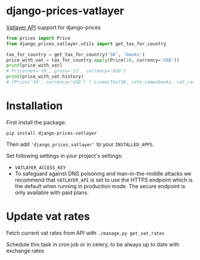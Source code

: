 # django-prices-vatlayer
[Vatlayer API](https://vatlayer.com/) support for django-prices

```python
from prices import Price
from django_prices_vatlayer.utils import get_tax_for_country

tax_for_country = get_tax_for_country('SK', 'books')
price_with_vat = tax_for_country.apply(Price(10, currency='USD'))
print(price_with_vat)
# Price(net='10', gross='11', currency='USD')
print(price_with_vat.history)
# (Price('10', currency='USD') | LinearTax(SK, rate_name=books, vat_rate=10))
```

Installation
==============
First install the package:
```
pip install django-prices-vatlayer
```
Then add `'django_prices_vatlayer'` to your `INSTALLED_APPS`.

Set following settings in your project's settings:

 * `VATLAYER_ACCESS_KEY`
 *  To safeguard against DNS poisoning and man-in-the-middle attacks we recommend that `VATLAYER_API` is set to use the HTTPS endpoint which is the default when running in production mode. The secure endpoint is only available with paid plans.



Update vat rates
=======================
Fetch current vat rates from API with `./manage.py get_vat_rates`

Schedule this task in cron job or in celery, to be always up to date with exchange rates
